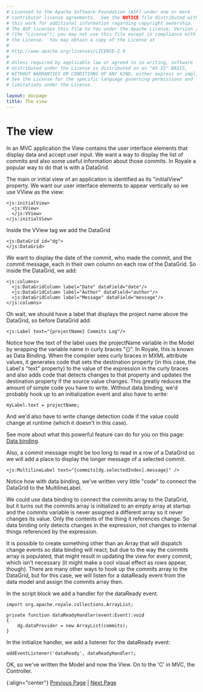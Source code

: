 ```yaml
---
# Licensed to the Apache Software Foundation (ASF) under one or more
# contributor license agreements.  See the NOTICE file distributed with
# this work for additional information regarding copyright ownership.
# The ASF licenses this file to You under the Apache License, Version 2.0
# (the "License"); you may not use this file except in compliance with
# the License.  You may obtain a copy of the License at
# 
# http://www.apache.org/licenses/LICENSE-2.0
# 
# Unless required by applicable law or agreed to in writing, software
# distributed under the License is distributed on an "AS IS" BASIS,
# WITHOUT WARRANTIES OR CONDITIONS OF ANY KIND, either express or implied.
# See the License for the specific language governing permissions and
# limitations under the License.

layout: docpage
title: The view
---
```


# The view

In an MVC application the View contains the user interface elements that display data and accept user input. We want a way to display the list of commits and also some useful information about those commits. In Royale a popular way to do that is with a DataGrid.

The main or initial view of an application is identified as its "initialView" property. We want our user interface elements to appear vertically so we use VView as the view:

```mxml
<js:initialView>
  <js:VView>
  </js:VView>
</js:initialView>
```
Inside the VView tag we add the DataGrid

```mxml
<js:DataGrid id="dg">
</js:DataGrid>
```

We want to display the date of the commit, who made the commit, and the commit message, each in their own column on each row of the DataGrid. So inside the DataGrid, we add:

```mxml
<js:columns>
  <js:DataGridColumn label="Date" dataField="date"/>
  <js:DataGridColumn label="Author" dataField="author"/>
  <js:DataGridColumn label="Message" dataField="message"/>
</js:columns>
```

Oh wait, we should have a label that displays the project name above the DataGrid, so before DataGrid add:

```mxml
<js:Label text="{projectName} Commits Log"/>
```

Notice how the text of the label uses the projectName variable in the Model by wrapping the variable name in curly braces "{}".  In Royale, this is known as Data Binding. When the compiler sees curly braces in MXML attribute values, it generates code that sets the destination property (in this case, the Label's "text" property) to the value of the expression in the curly braces and also adds code that detects changes to that property and updates the destination property if the source value changes. This greatly reduces the amount of simple code you have to write. Without data binding, we'd probably hook up to an initialization event and also have to write:

```as3
myLabel.text = projectName;
```

And we'd also have to write change detection code if the value could change at runtime (which it doesn't in this case). 

See more about what this powerful feature can do for you on this page: [Data binding](features/data-binding.html).

Also, a commit message might be too long to read in a row of a DataGrid so we will add a place to display the longer message of a selected commit.

```mxml
<js:MultilineLabel text="{commits[dg.selectedIndex].message}" />
```

Notice how with data binding, we've written very little "code" to connect the DataGrid to the MultilineLabel.

We could use data binding to connect the commits array to the DataGrid, but it turns out the commits array is initialized to an empty array at startup and the commits variable is never assigned a different array so it never changes its value. Only the contents of the thing it references change. So data binding only detects changes in the expression, not changes to internal things referenced by the expression. 

It is possible to create something other than an Array that will dispatch change events so data binding will react, but due to the way the commits array is populated, that might result in updating the view for every commit, which isn't necessary (it might make a cool visual effect as rows appear, though). There are many other ways to hook up the commits array to the DataGrid, but for this case, we will listen for a dataReady event from the data model and assign the commits array then.  

In the script block we add a handler for the dataReady event.

```as3
import org.apache.royale.collections.ArrayList;

private function dataReadyHandler(event:Event):void
{
    dg.dataProvider = new ArrayList(commits);
}

```
In the initialize handler, we add a listener for the dataReady event:

```as3
addEventListener('dataReady', dataReadyHandler);
```

OK, so we've written the Model and now the View. On to the 'C' in MVC, the Controller.

{:align="center"}
[Previous Page](create-an-application/application-tutorial/data.html) \| [Next Page](create-an-application/application-tutorial/controller.html)
